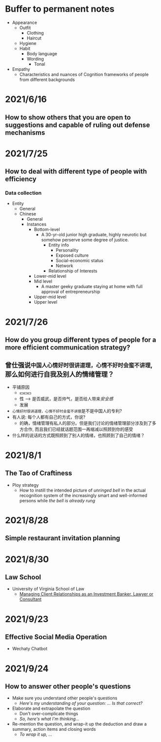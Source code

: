 # Buffer to permanent notes
- Appearance
  - Outfit
    - Clothing
    - Haircut
  - Hygiene
  - Habit
    - Body language
    - Wording
      - Tonal
- Empathy
  - Characteristics and nuances of Cognition frameworks of people from different backgrounds
# 2021/6/16
## How to show others that you are open to suggestions and capable of ruling out defense mechanisms


# 2021/7/25
## How to deal with different type of people with efficiency
### Data collection
- Entity
  - General
  - Chinese
    - General
    - Instances
      - Bottom-level
        - A 30-yr-old junior high graduate, highly neurotic but somehow perserve some degree of justice.
          - Entity info
            - Personality
            - Exposed culture
            - Social-economic status
            - Network
          - Relationship of Interests 
      - Lower-mid level
      - Mid level
        - A master geeky graduate staying at home with full approval of entrepreneurship
      - Upper-mid level
      - Upper level 

# 2021/7/26
## How do you group different types of people for a more efficient communication strategy?

## 曾仕强说`中国人心情好时很讲道理，心情不好时会蛮不讲理`, 那么如何进行自我及别人的情绪管理？
- 平铺原因
  - 💴💴💴
  - 性 --> 是否威武，是否帅气，是否给人带来*安全感*
  - 发展
- `心情好时很讲道理，心情不好时会蛮不讲理`是不是中国人的专利?
- 有人说: 每个人都有自己的方式，你说?
  - 的确，情绪管理有私人的部分。但是我们讨论的情绪管理部分涉及到了多方合作, 而且我们已经就话题范围一再缩减以照顾到你的感受
- 什么样的说话的方式既照顾到了别人的情绪，也照顾到了自己的情绪？


# 2021/8/1
## The Tao of Craftiness
- Ploy strategy
  - How to instill the intended picture of *unringed bell* in the actual recognition system of the increasingly smart and well-informed persons while *the bell is already rung*

# 2021/8/28
## Simple restaurant invitation planning

# 2021/8/30
## Law School 
- University of Virginia School of Law
  - [Managing Client Relationships as an Investment Banker, Lawyer or Consultant](https://www.youtube.com/watch?v=z8kqCIxXTEw)

# 2021/9/23
## Effective Social Media Operation
- Wechaty Chatbot

# 2021/9/24
## How to answer other people's questions
- Make sure you understand other people's questions
  - *Here's my understanding of your question: ... Is that correct?*
- Elaborate and extrapolate the question
  - Don't over-complicate things
  - *So, here's what I'm thinking...*
- Re-mention the question, and wrap-it up the deduction and draw a summary, action items and closing words
  - *To wrap it up, ...*